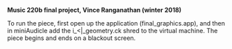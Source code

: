 **Music 220b final project, Vince Ranganathan (winter 2018)**

To run the piece, first open up the application (final_graphics.app), and then in miniAudicle add the i_<|_geometry.ck shred to the virtual machine. The piece begins and ends on a blackout screen.
